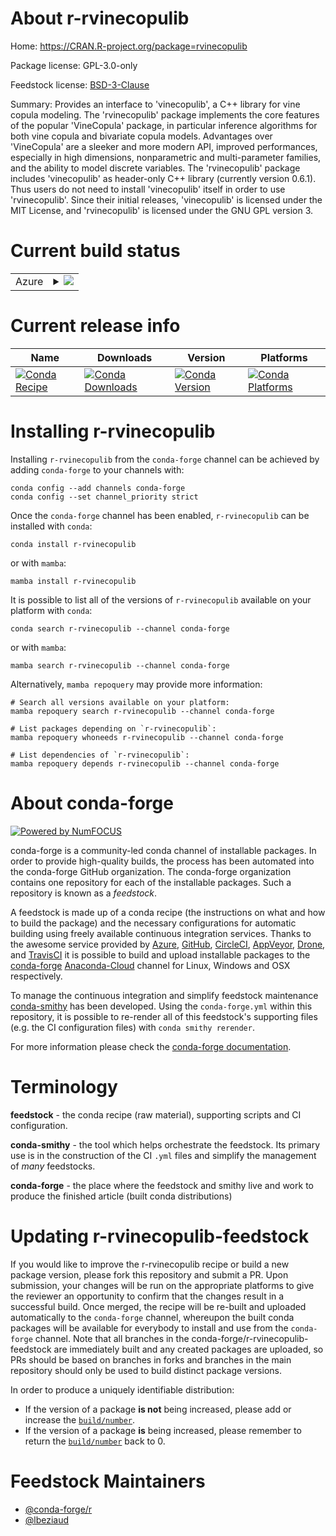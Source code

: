 About r-rvinecopulib
====================

Home: https://CRAN.R-project.org/package=rvinecopulib

Package license: GPL-3.0-only

Feedstock license: [BSD-3-Clause](https://github.com/conda-forge/r-rvinecopulib-feedstock/blob/main/LICENSE.txt)

Summary: Provides an interface to 'vinecopulib', a C++ library for vine copula modeling. The 'rvinecopulib' package implements the core features of the popular 'VineCopula' package, in particular inference algorithms for both vine copula and bivariate copula models. Advantages over 'VineCopula' are a sleeker and more modern API, improved performances, especially in high dimensions, nonparametric and multi-parameter families, and the ability to model discrete variables. The 'rvinecopulib' package includes 'vinecopulib' as header-only C++ library (currently version 0.6.1). Thus users do not need to install 'vinecopulib' itself in order to use 'rvinecopulib'. Since their initial releases, 'vinecopulib' is licensed under the MIT License, and 'rvinecopulib' is licensed under the GNU GPL version 3.

Current build status
====================


<table>
    
  <tr>
    <td>Azure</td>
    <td>
      <details>
        <summary>
          <a href="https://dev.azure.com/conda-forge/feedstock-builds/_build/latest?definitionId=16144&branchName=main">
            <img src="https://dev.azure.com/conda-forge/feedstock-builds/_apis/build/status/r-rvinecopulib-feedstock?branchName=main">
          </a>
        </summary>
        <table>
          <thead><tr><th>Variant</th><th>Status</th></tr></thead>
          <tbody><tr>
              <td>linux_64_r_base4.1</td>
              <td>
                <a href="https://dev.azure.com/conda-forge/feedstock-builds/_build/latest?definitionId=16144&branchName=main">
                  <img src="https://dev.azure.com/conda-forge/feedstock-builds/_apis/build/status/r-rvinecopulib-feedstock?branchName=main&jobName=linux&configuration=linux%20linux_64_r_base4.1" alt="variant">
                </a>
              </td>
            </tr><tr>
              <td>linux_64_r_base4.2</td>
              <td>
                <a href="https://dev.azure.com/conda-forge/feedstock-builds/_build/latest?definitionId=16144&branchName=main">
                  <img src="https://dev.azure.com/conda-forge/feedstock-builds/_apis/build/status/r-rvinecopulib-feedstock?branchName=main&jobName=linux&configuration=linux%20linux_64_r_base4.2" alt="variant">
                </a>
              </td>
            </tr><tr>
              <td>osx_64_r_base4.1</td>
              <td>
                <a href="https://dev.azure.com/conda-forge/feedstock-builds/_build/latest?definitionId=16144&branchName=main">
                  <img src="https://dev.azure.com/conda-forge/feedstock-builds/_apis/build/status/r-rvinecopulib-feedstock?branchName=main&jobName=osx&configuration=osx%20osx_64_r_base4.1" alt="variant">
                </a>
              </td>
            </tr><tr>
              <td>osx_64_r_base4.2</td>
              <td>
                <a href="https://dev.azure.com/conda-forge/feedstock-builds/_build/latest?definitionId=16144&branchName=main">
                  <img src="https://dev.azure.com/conda-forge/feedstock-builds/_apis/build/status/r-rvinecopulib-feedstock?branchName=main&jobName=osx&configuration=osx%20osx_64_r_base4.2" alt="variant">
                </a>
              </td>
            </tr><tr>
              <td>win_64</td>
              <td>
                <a href="https://dev.azure.com/conda-forge/feedstock-builds/_build/latest?definitionId=16144&branchName=main">
                  <img src="https://dev.azure.com/conda-forge/feedstock-builds/_apis/build/status/r-rvinecopulib-feedstock?branchName=main&jobName=win&configuration=win%20win_64_" alt="variant">
                </a>
              </td>
            </tr>
          </tbody>
        </table>
      </details>
    </td>
  </tr>
</table>

Current release info
====================

| Name | Downloads | Version | Platforms |
| --- | --- | --- | --- |
| [![Conda Recipe](https://img.shields.io/badge/recipe-r--rvinecopulib-green.svg)](https://anaconda.org/conda-forge/r-rvinecopulib) | [![Conda Downloads](https://img.shields.io/conda/dn/conda-forge/r-rvinecopulib.svg)](https://anaconda.org/conda-forge/r-rvinecopulib) | [![Conda Version](https://img.shields.io/conda/vn/conda-forge/r-rvinecopulib.svg)](https://anaconda.org/conda-forge/r-rvinecopulib) | [![Conda Platforms](https://img.shields.io/conda/pn/conda-forge/r-rvinecopulib.svg)](https://anaconda.org/conda-forge/r-rvinecopulib) |

Installing r-rvinecopulib
=========================

Installing `r-rvinecopulib` from the `conda-forge` channel can be achieved by adding `conda-forge` to your channels with:

```
conda config --add channels conda-forge
conda config --set channel_priority strict
```

Once the `conda-forge` channel has been enabled, `r-rvinecopulib` can be installed with `conda`:

```
conda install r-rvinecopulib
```

or with `mamba`:

```
mamba install r-rvinecopulib
```

It is possible to list all of the versions of `r-rvinecopulib` available on your platform with `conda`:

```
conda search r-rvinecopulib --channel conda-forge
```

or with `mamba`:

```
mamba search r-rvinecopulib --channel conda-forge
```

Alternatively, `mamba repoquery` may provide more information:

```
# Search all versions available on your platform:
mamba repoquery search r-rvinecopulib --channel conda-forge

# List packages depending on `r-rvinecopulib`:
mamba repoquery whoneeds r-rvinecopulib --channel conda-forge

# List dependencies of `r-rvinecopulib`:
mamba repoquery depends r-rvinecopulib --channel conda-forge
```


About conda-forge
=================

[![Powered by
NumFOCUS](https://img.shields.io/badge/powered%20by-NumFOCUS-orange.svg?style=flat&colorA=E1523D&colorB=007D8A)](https://numfocus.org)

conda-forge is a community-led conda channel of installable packages.
In order to provide high-quality builds, the process has been automated into the
conda-forge GitHub organization. The conda-forge organization contains one repository
for each of the installable packages. Such a repository is known as a *feedstock*.

A feedstock is made up of a conda recipe (the instructions on what and how to build
the package) and the necessary configurations for automatic building using freely
available continuous integration services. Thanks to the awesome service provided by
[Azure](https://azure.microsoft.com/en-us/services/devops/), [GitHub](https://github.com/),
[CircleCI](https://circleci.com/), [AppVeyor](https://www.appveyor.com/),
[Drone](https://cloud.drone.io/welcome), and [TravisCI](https://travis-ci.com/)
it is possible to build and upload installable packages to the
[conda-forge](https://anaconda.org/conda-forge) [Anaconda-Cloud](https://anaconda.org/)
channel for Linux, Windows and OSX respectively.

To manage the continuous integration and simplify feedstock maintenance
[conda-smithy](https://github.com/conda-forge/conda-smithy) has been developed.
Using the ``conda-forge.yml`` within this repository, it is possible to re-render all of
this feedstock's supporting files (e.g. the CI configuration files) with ``conda smithy rerender``.

For more information please check the [conda-forge documentation](https://conda-forge.org/docs/).

Terminology
===========

**feedstock** - the conda recipe (raw material), supporting scripts and CI configuration.

**conda-smithy** - the tool which helps orchestrate the feedstock.
                   Its primary use is in the construction of the CI ``.yml`` files
                   and simplify the management of *many* feedstocks.

**conda-forge** - the place where the feedstock and smithy live and work to
                  produce the finished article (built conda distributions)


Updating r-rvinecopulib-feedstock
=================================

If you would like to improve the r-rvinecopulib recipe or build a new
package version, please fork this repository and submit a PR. Upon submission,
your changes will be run on the appropriate platforms to give the reviewer an
opportunity to confirm that the changes result in a successful build. Once
merged, the recipe will be re-built and uploaded automatically to the
`conda-forge` channel, whereupon the built conda packages will be available for
everybody to install and use from the `conda-forge` channel.
Note that all branches in the conda-forge/r-rvinecopulib-feedstock are
immediately built and any created packages are uploaded, so PRs should be based
on branches in forks and branches in the main repository should only be used to
build distinct package versions.

In order to produce a uniquely identifiable distribution:
 * If the version of a package **is not** being increased, please add or increase
   the [``build/number``](https://docs.conda.io/projects/conda-build/en/latest/resources/define-metadata.html#build-number-and-string).
 * If the version of a package **is** being increased, please remember to return
   the [``build/number``](https://docs.conda.io/projects/conda-build/en/latest/resources/define-metadata.html#build-number-and-string)
   back to 0.

Feedstock Maintainers
=====================

* [@conda-forge/r](https://github.com/conda-forge/r/)
* [@lbeziaud](https://github.com/lbeziaud/)

